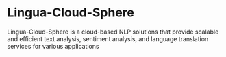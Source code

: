 # Lingua-Cloud-Sphere
Lingua-Cloud-Sphere is a cloud-based NLP solutions that provide scalable and efficient text analysis, sentiment analysis, and language translation services for various applications
